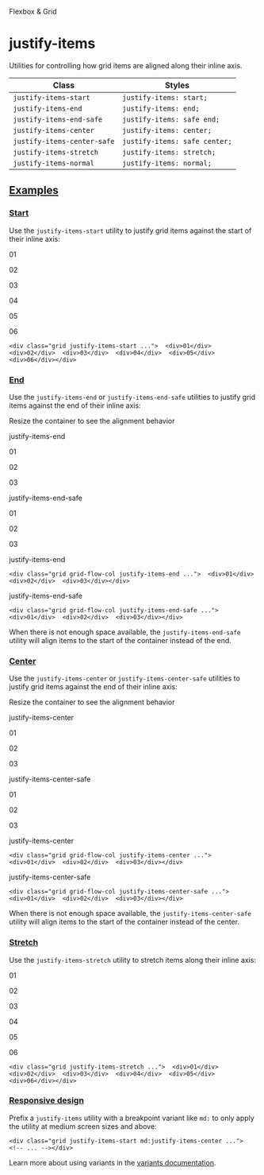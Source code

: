 Flexbox & Grid

# justify-items

Utilities for controlling how grid items are aligned along their inline axis.

| Class                       | Styles                        |
| --------------------------- | ----------------------------- |
| `justify-items-start`       | `justify-items: start;`       |
| `justify-items-end`         | `justify-items: end;`         |
| `justify-items-end-safe`    | `justify-items: safe end;`    |
| `justify-items-center`      | `justify-items: center;`      |
| `justify-items-center-safe` | `justify-items: safe center;` |
| `justify-items-stretch`     | `justify-items: stretch;`     |
| `justify-items-normal`      | `justify-items: normal;`      |

## [Examples](#examples)

### [Start](#start)

Use the `justify-items-start` utility to justify grid items against the start of their inline axis:

01

02

03

04

05

06

```
<div class="grid justify-items-start ...">  <div>01</div>  <div>02</div>  <div>03</div>  <div>04</div>  <div>05</div>  <div>06</div></div>
```

### [End](#end)

Use the `justify-items-end` or `justify-items-end-safe` utilities to justify grid items against the end of their inline axis:

Resize the container to see the alignment behavior

justify-items-end

01

02

03

justify-items-end-safe

01

02

03

justify-items-end

```
<div class="grid grid-flow-col justify-items-end ...">  <div>01</div>  <div>02</div>  <div>03</div></div>
```

justify-items-end-safe

```
<div class="grid grid-flow-col justify-items-end-safe ...">  <div>01</div>  <div>02</div>  <div>03</div></div>
```

When there is not enough space available, the `justify-items-end-safe` utility will align items to the start of the container instead of the end.

### [Center](#center)

Use the `justify-items-center` or `justify-items-center-safe` utilities to justify grid items against the end of their inline axis:

Resize the container to see the alignment behavior

justify-items-center

01

02

03

justify-items-center-safe

01

02

03

justify-items-center

```
<div class="grid grid-flow-col justify-items-center ...">  <div>01</div>  <div>02</div>  <div>03</div></div>
```

justify-items-center-safe

```
<div class="grid grid-flow-col justify-items-center-safe ...">  <div>01</div>  <div>02</div>  <div>03</div></div>
```

When there is not enough space available, the `justify-items-center-safe` utility will align items to the start of the container instead of the center.

### [Stretch](#stretch)

Use the `justify-items-stretch` utility to stretch items along their inline axis:

01

02

03

04

05

06

```
<div class="grid justify-items-stretch ...">  <div>01</div>  <div>02</div>  <div>03</div>  <div>04</div>  <div>05</div>  <div>06</div></div>
```

### [Responsive design](#responsive-design)

Prefix a `justify-items` utility with a breakpoint variant like `md:` to only apply the utility at medium screen sizes and above:

```
<div class="grid justify-items-start md:justify-items-center ...">  <!-- ... --></div>
```

Learn more about using variants in the [variants documentation](/docs/hover-focus-and-other-states).
